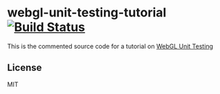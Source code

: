 webgl-unit-testing-tutorial [![Build Status](https://travis-ci.org/chinedufn/webgl-unit-testing-tutorial.svg?branch=master)](https://travis-ci.org/chinedufn/webgl-unit-testing-tutorial)
===============

This is the commented source code for a tutorial on [WebGL Unit Testing](chinedufn.com/unit-testing-webgl/)

## License

MIT
